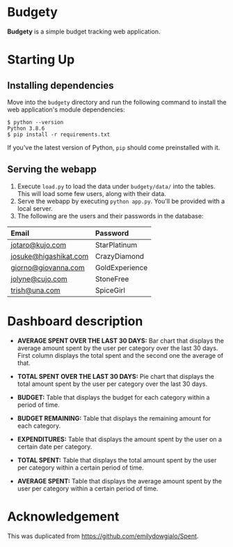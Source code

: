 
# Budgety

**Budgety** is a simple budget tracking web application.

# Starting Up

## Installing dependencies

Move into the `budgety` directory and run the following command to install the
web application's module dependencies:

```
$ python --version
Python 3.8.6
$ pip install -r requirements.txt
```

If you've the latest version of Python, `pip` should come preinstalled with it.

## Serving the webapp

1. Execute `load.py` to load the data under `budgety/data/` into the tables.
   This will load some few users, along with their data.
2. Serve the webapp by executing `python app.py`. You'll be provided with a
   local server.
3. The following are the users and their passwords in the database:

|Email|Password|
|:-------------|:-------|
|jotaro@kujo.com|StarPlatinum|
|josuke@higashikat.com|CrazyDiamond|
|giorno@giovanna.com|GoldExperience|
|jolyne@cujo.com|StoneFree|
|trish@una.com|SpiceGirl|

# Dashboard description

* **AVERAGE SPENT OVER THE LAST 30 DAYS:** Bar chart that displays the average
amount spent by the user per category over the last 30 days. First column
displays the total spent and the second one the average of that.

* **TOTAL SPENT OVER THE LAST 30 DAYS:** Pie chart that displays the total
  amount spent by the user per category over the last 30 days. 

* **BUDGET:** Table that displays the budget for each category within a period
  of time.

* **BUDGET REMAINING:** Table that displays the remaining amount for each
  category.

* **EXPENDITURES:** Table that displays the amount spent by the user on a
  certain date per category.

* **TOTAL SPENT:** Table that displays the total amount spent by the user per
category within a certain period of time.

* **AVERAGE SPENT:** Table that displays the average amount spent by the user per
category within a certain period of time.

# Acknowledgement

This was duplicated from https://github.com/emilydowgialo/Spent.
